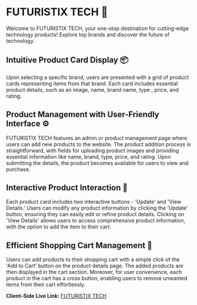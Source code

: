 # FUTURISTIX TECH 🌟

Welcome to FUTURISTIX TECH, your one-stop destination for cutting-edge technology products! Explore top brands and discover the future of technology.

## Intuitive Product Card Display 📦

Upon selecting a specific brand, users are presented with a grid of product cards representing items from that brand. Each card includes essential product details, such as an image, name, brand name, type , price, and rating.

## Product Management with User-Friendly Interface ⚙️

FUTURISTIX TECH features an admin or product management page where users can add new products to the website. The product addition process is straightforward, with fields for uploading product images and providing essential information like name, brand, type, price, and rating. Upon submitting the details, the product becomes available for users to view and purchase.

## Interactive Product Interaction 🔄

Each product card includes two interactive buttons - 'Update' and 'View Details.' Users can modify any product information by clicking the 'Update' button, ensuring they can easily edit or refine product details. Clicking on 'View Details' allows users to access comprehensive product information, with the option to add the item to their cart.

## Efficient Shopping Cart Management 🛒

Users can add products to their shopping cart with a simple click of the 'Add to Cart' button on the product details page. The added products are then displayed in the cart section. Moreover, for user convenience, each product in the cart has a  cross button, enabling users to remove unwanted items from their cart effortlessly.

**Client-Side Live Link:** [FUTURISTIX TECH](https://futuristix-tech.web.app)

